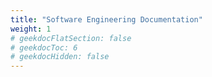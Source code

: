 ```yaml
---
title: "Software Engineering Documentation"
weight: 1
# geekdocFlatSection: false
# geekdocToc: 6
# geekdocHidden: false
---
```



